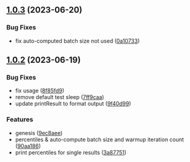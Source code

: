 ## [1.0.3](https://github.com/3rd/benchmate/compare/v1.0.2...v1.0.3) (2023-06-20)

### Bug Fixes

- fix auto-computed batch size not used ([0a10733](https://github.com/3rd/benchmate/commit/0a1073387d23c62a598280dac88415a3cf8560ff))

## [1.0.2](https://github.com/3rd/benchmate/compare/v1.0.1...v1.0.2) (2023-06-19)

### Bug Fixes

- fix usage ([8f85fd9](https://github.com/3rd/benchmate/commit/8f85fd9d626210f6ad13225c7331c8eb77928b28))
- remove default test sleep ([7ff9caa](https://github.com/3rd/benchmate/commit/7ff9caafbd265db7e4766797331b9dfdb32f1dca))
- update printResult to format output ([9f40d99](https://github.com/3rd/benchmate/commit/9f40d990f908fa6ad1185afa5c95488288150244))

### Features

- genesis ([9ec8aee](https://github.com/3rd/benchmate/commit/9ec8aee1e607c6ece8e6808fc74caba594a2443d))
- percentiles & auto-compute batch size and warmup iteration count ([90aa186](https://github.com/3rd/benchmate/commit/90aa18656506097f65cf5a85cb2c336f58b2bebd))
- print percentiles for single results ([3a87751](https://github.com/3rd/benchmate/commit/3a87751f93adb0ff42aac9ae5513e8584c5c7ee2))
